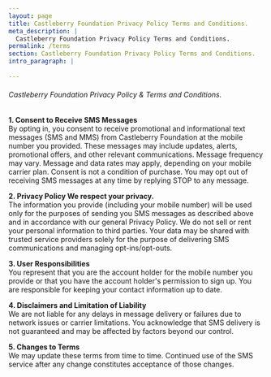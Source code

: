 ```yaml
---
layout: page
title: Castleberry Foundation Privacy Policy Terms and Conditions.
meta_description: |
  Castleberry Foundation Privacy Policy Terms and Conditions.
permalink: /terms
section: Castleberry Foundation Privacy Policy Terms and Conditions.
intro_paragraph: |
  
---
```


<h6>Castleberry Foundation Privacy Policy &amp; Terms and Conditions.</h6>
<p><strong>1. Consent to Receive SMS Messages</strong><br> By opting in, you consent to receive promotional and informational text messages (SMS and MMS) from Castleberry Foundation at the mobile number you provided. These messages may include updates, alerts, promotional offers, and other relevant communications. Message frequency may vary. Message and data rates may apply, depending on your mobile carrier plan. Consent is not a condition of purchase. You may opt out of receiving SMS messages at any time by replying STOP to any message.</p>
<p><strong>2. Privacy Policy We respect your privacy.</strong><br> The information you provide (including your mobile number) will be used only for the purposes of sending you SMS messages as described above and in accordance with our general Privacy Policy. We do not sell or rent your personal information to third parties. Your data may be shared with trusted service providers solely for the purpose of delivering SMS communications and managing opt-ins/opt-outs.</p>
<p><strong>3. User Responsibilities</strong><br> You represent that you are the account holder for the mobile number you provide or that you have the account holder&#39;s permission to sign up. You are responsible for keeping your contact information up to date.</p>
<p><strong>4. Disclaimers and Limitation of Liability</strong><br> We are not liable for any delays in message delivery or failures due to network issues or carrier limitations. You acknowledge that SMS delivery is not guaranteed and may be affected by factors beyond our control.
<p><strong>5. Changes to Terms</strong><br> We may update these terms from time to time. Continued use of the SMS service after any change constitutes acceptance of those changes.</p>